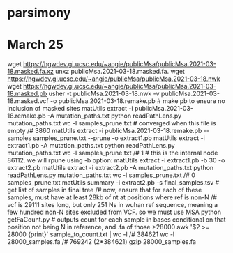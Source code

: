 # parsimony

# March 25
wget https://hgwdev.gi.ucsc.edu/~angie/publicMsa/publicMsa.2021-03-18.masked.fa.xz
unxz publicMsa.2021-03-18.masked.fa.
wget https://hgwdev.gi.ucsc.edu/~angie/publicMsa/publicMsa.2021-03-18.nwk
wget https://hgwdev.gi.ucsc.edu/~angie/publicMsa/publicMsa.2021-03-18.masked.pb
usher -t publicMsa.2021-03-18.nwk -v publicMsa.2021-03-18.masked.vcf -o publicMsa.2021-03-18.remake.pb # make pb to ensure no inclusion of masked sites
matUtils extract -i publicMsa.2021-03-18.remake.pb -A mutation_paths.txt
python readPathLens.py mutation_paths.txt
wc -l samples_prune.txt # converged when this file is empty
/# 3860 
matUtils extract -i publicMsa.2021-03-18.remake.pb --samples samples_prune.txt --prune -o extract1.pb
matUtils extract -i extract1.pb -A mutation_paths.txt
python readPathLens.py mutation_paths.txt
wc -l samples_prune.txt
/# 1 # this is the internal node 86112. we will rpune using -b option:
matUtils extract -i extract1.pb -b 30 -o extract2.pb
matUtils extract -i extract2.pb -A mutation_paths.txt
python readPathLens.py mutation_paths.txt
wc -l samples_prune.txt
/# 0 samples_prune.txt
matUtils summary -i extract2.pb -s final_samples.tsv # get list of samples in final tree
/# now, ensure that for each of these samples, must have at least 28kb of nt at positions where ref is non-N
/# vcf is 29111 sites long, but only 251 Ns in wuhan ref sequence, meaning a few hundred non-N sites excluded from VCF. so we must use MSA
python getFaCount.py # outputs count for each sample in bases conditional on that position not being N in reference, and .fa of those >28000
awk '$2 >= 28000 {print}' sample_to_count.txt  | wc -l
/# 384621
wc -l 28000_samples.fa
/# 769242 (2*384621)
gzip 28000_samples.fa
